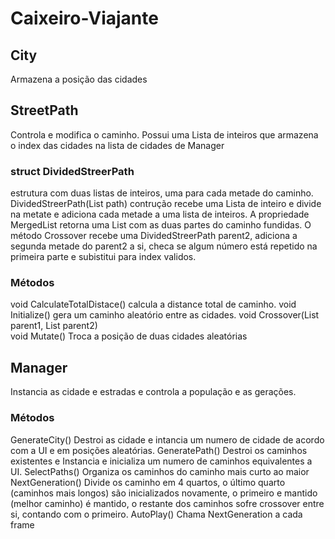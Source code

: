 # Caixeiro-Viajante
 
## City
Armazena a posição das cidades

## StreetPath
Controla e modifica o caminho.
Possui uma Lista de inteiros que armazena o index das cidades na lista de cidades de Manager

### struct DividedStreerPath 
estrutura com duas listas de inteiros, uma para cada metade do caminho. 
DividedStreerPath(List<int> path) contrução recebe uma Lista de inteiro e divide na metate e adiciona cada metade a uma lista de inteiros. 
A propriedade MergedList retorna uma List<int> com as duas partes do caminho fundidas.
O método Crossover recebe uma DividedStreerPath parent2, adiciona a segunda metade do parent2 a si, checa se algum número está repetido na primeira parte e subistitui para index validos.

### Métodos
void CalculateTotalDistace() calcula a distance total de caminho.
void Initialize() gera um caminho aleatório entre as cidades.
void Crossover(List<int> parent1, List<int> parent2)  
void Mutate() Troca a posição de duas cidades aleatórias

## Manager
Instancia as cidade e estradas e controla a população e as gerações.

### Métodos
GenerateCity() Destroi as cidade e intancia um numero de cidade de acordo com a UI e em posições aleatórias.
GeneratePath() Destroi os caminhos existentes e Instancia e inicializa um numero de caminhos equivalentes a UI.
SelectPaths() Organiza os caminhos do caminho mais curto ao maior
NextGeneration() Divide os caminho em 4 quartos, o último quarto (caminhos mais longos) são inicializados novamente, o primeiro e    mantido (melhor caminho) é mantido, o restante dos caminhos sofre crossover entre si, contando com o primeiro.
AutoPlay() Chama NextGeneration a cada frame
 

